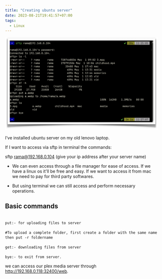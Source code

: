 ```yaml
---
title: "Creating ubuntu server"
date: 2023-08-21T19:41:57+07:00
tags:
  - Linux
---
```

![Ubuntu server](server.png)

I’ve installed ubuntu server on my old lenovo laptop.

If I want to access via sftp in terminal the commands:

sftp rama@192.168.0.104 (give your ip address after your server name)

- We can even access through a file manager for ease of access. If we have a linux os it'll be free and easy. If we want to access it from mac we need to pay for third party softwares.

- But using terminal we can still access and perform necessary operations. 

## Basic commands
```

put:- for uploading files to server

#To upload a complete folder, first create a folder with the same name then put -r foldername

get:- downloading files from server

bye:- to exit from server.

```

we can access our plex media server through http://192.168.0.118:32400/web.